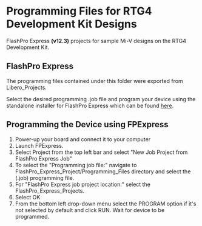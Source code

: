 # Programming Files for RTG4 Development Kit Designs

FlashPro Express **(v12.3)** projects for sample Mi-V designs on the RTG4 Development Kit.

## FlashPro Express
The programming files contained under this folder were exported from Libero_Projects.

Select the desired programming .job file and program your device using the standalone installer for FlashPro Express
which can be found [here](https://www.microsemi.com/product-directory/programming/4977-flashpro#software).

## Programming the Device using FPExpress
1. Power-up your board and connect it to your computer
2. Launch FPExpress.
3. Select Project from the top left bar and select "New Job Project from FlashPro Express Job"
4. To select the "Programming job file:" navigate to FlashPro_Express_Project/Programming_Files directory 
   and select the (.job) programming file.
5. For "FlashPro Express job project location:" select the FlashPro_Express_Projects.
6. Select OK
7. From the bottom left drop-down menu select the PROGRAM option if it's not selected by default and click RUN.
   Wait for device to be programmed.
